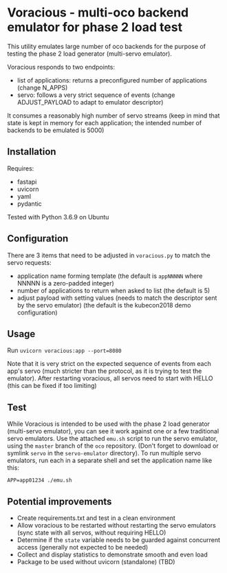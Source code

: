 # Voracious - multi-oco backend emulator for phase 2 load test

This utility emulates large number of oco backends for the purpose of testing the phase 2 load generator (multi-servo emulator).

Voracious responds to two endpoints:

* list of applications: returns a preconfigured number of applications (change N_APPS)
* servo: follows a very strict sequence of events (change ADJUST_PAYLOAD to adapt to emulator descriptor)

It consumes a reasonably high number of servo streams (keep in mind that state is kept in memory for each application; the intended number of backends to be emulated is 5000)

## Installation

Requires:
- fastapi
- uvicorn
- yaml
- pydantic

Tested with Python 3.6.9 on Ubuntu

## Configuration

There are 3 items that need to be adjusted in `voracious.py` to match the servo requests:

* application name forming template (the default is `appNNNNN` where NNNNN is a zero-padded integer)
* number of applications to return when asked to list (the default is 5)
* adjust payload with setting values (needs to match the descriptor sent by the servo emulator) (the default is the kubecon2018 demo configuration)

## Usage

Run `uvicorn voracious:app --port=8080`

Note that it is very strict on the expected sequence of events from each app's servo (much stricter than the protocol, as it is trying to test the emulator). After restarting voracious, all servos need to start with HELLO (this can be fixed if too limiting)

## Test

While Voracious is intended to be used with the phase 2 load generator (multi-servo emulator), you can see it work against one or a few traditional servo emulators. Use the attached `emu.sh` script to run the servo emulator, using the `master` branch of the `oco` repository. (Don't forget to download or symlink `servo` in the `servo-emulator` directory). To run multiple servo emulators, run each in a separate shell and set the application name like this:

`APP=app01234 ./emu.sh`

## Potential improvements

* Create requirements.txt and test in a clean environment
* Allow voracious to be restarted without restarting the servo emulators (sync state with all servos, without requiring HELLO)
* Determine if the `state` variable needs to be guarded against concurrent access (generally not expected to be needed)
* Collect and display statistics to demonstrate smooth and even load
* Package to be used without uvicorn (standalone) (TBD)